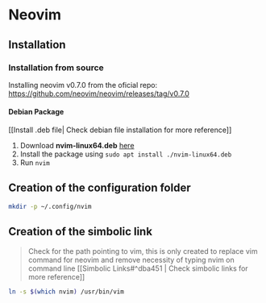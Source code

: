 # Neovim

## Installation
### Installation from source
Installing neovim v0.7.0 from the oficial repo: https://github.com/neovim/neovim/releases/tag/v0.7.0

#### Debian Package
[[Install .deb file| Check debian file installation for  more reference]]

1.  Download **nvim-linux64.deb** [here](https://github.com/neovim/neovim/releases/download/v0.7.0/nvim-linux64.deb)
2.  Install the package using `sudo apt install ./nvim-linux64.deb`
3.  Run `nvim`

## Creation of the configuration folder
```sh
mkdir -p ~/.config/nvim
```
## Creation of  the  simbolic link
>  Check for the path pointing to vim, this is only created to replace vim command for neovim and  remove necessity  of typing nvim on command line
[[Simbolic Links#^dba451 | Check simbolic links for more reference]]

```sh
ln -s $(which nvim) /usr/bin/vim
```